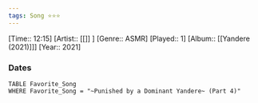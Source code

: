 ```yaml
---
tags: Song ⭐⭐⭐ 
---
```

[Time:: 12:15]
[Artist:: [[]] ]
[Genre:: ASMR]
[Played:: 1]
[Album:: [[Yandere (2021)]]]
[Year:: 2021]
### Dates
````dataview
TABLE Favorite_Song
WHERE Favorite_Song = "~Punished by a Dominant Yandere~ (Part 4)"
````